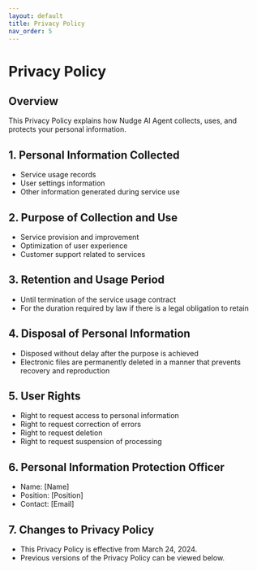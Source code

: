 ```yaml
---
layout: default
title: Privacy Policy
nav_order: 5
---
```


# Privacy Policy

## Overview
This Privacy Policy explains how Nudge AI Agent collects, uses, and protects your personal information.

## 1. Personal Information Collected
- Service usage records
- User settings information
- Other information generated during service use

## 2. Purpose of Collection and Use
- Service provision and improvement
- Optimization of user experience
- Customer support related to services

## 3. Retention and Usage Period
- Until termination of the service usage contract
- For the duration required by law if there is a legal obligation to retain

## 4. Disposal of Personal Information
- Disposed without delay after the purpose is achieved
- Electronic files are permanently deleted in a manner that prevents recovery and reproduction

## 5. User Rights
- Right to request access to personal information
- Right to request correction of errors
- Right to request deletion
- Right to request suspension of processing

## 6. Personal Information Protection Officer
- Name: [Name]
- Position: [Position]
- Contact: [Email]

## 7. Changes to Privacy Policy
- This Privacy Policy is effective from March 24, 2024.
- Previous versions of the Privacy Policy can be viewed below. 